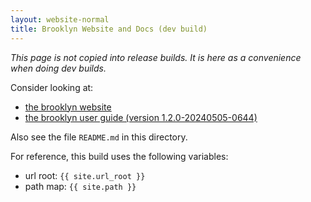 ```yaml
---
layout: website-normal
title: Brooklyn Website and Docs (dev build)
---
```


<i>This page is not copied into release builds. It is here as a convenience when doing dev builds.</i>

Consider looking at:

* [the brooklyn website](/website/)
* [the brooklyn user guide (version 1.2.0-20240505-0644)](guide/) <span> <!-- BROOKLYN_VERSION --> </span>

Also see the file <code>README.md</code> in this directory.

For reference, this build uses the following variables:

* url root:  `{{ site.url_root }}`
* path map: `{{ site.path }}`
